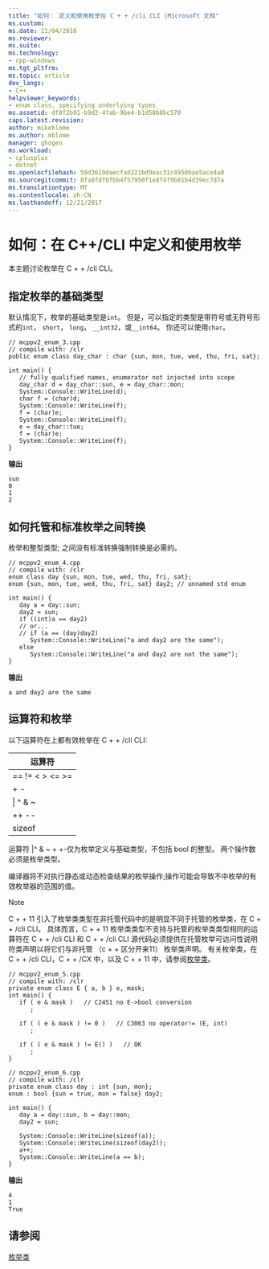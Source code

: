 ```yaml
---
title: "如何： 定义和使用枚举在 C + + /cli CLI |Microsoft 文档"
ms.custom: 
ms.date: 11/04/2016
ms.reviewer: 
ms.suite: 
ms.technology:
- cpp-windows
ms.tgt_pltfrm: 
ms.topic: article
dev_langs:
- C++
helpviewer_keywords:
- enum class, specifying underlying types
ms.assetid: df8f2b91-b9d2-4fab-9be4-b1d58b8bc570
caps.latest.revision: 
author: mikeblome
ms.author: mblome
manager: ghogen
ms.workload:
- cplusplus
- dotnet
ms.openlocfilehash: 59d3619daecfad221bd9eac31c4950bae5ace4a0
ms.sourcegitcommit: 8fa8fdf0fbb4f57950f1e8f4f9b81b4d39ec7d7a
ms.translationtype: MT
ms.contentlocale: zh-CN
ms.lasthandoff: 12/21/2017
---
```

# <a name="how-to-define-and-consume-enums-in-ccli"></a>如何：在 C++/CLI 中定义和使用枚举
本主题讨论枚举在 C + + /cli CLI。  
  
## <a name="specifying-the-underlying-type-of-an-enum"></a>指定枚举的基础类型  
 默认情况下，枚举的基础类型是`int`。  但是，可以指定的类型是带符号或无符号形式的`int`， `short`， `long`， `__int32`，或`__int64`。  你还可以使用`char`。  
  
```  
// mcppv2_enum_3.cpp  
// compile with: /clr  
public enum class day_char : char {sun, mon, tue, wed, thu, fri, sat};  
  
int main() {  
   // fully qualified names, enumerator not injected into scope  
   day_char d = day_char::sun, e = day_char::mon;  
   System::Console::WriteLine(d);  
   char f = (char)d;  
   System::Console::WriteLine(f);  
   f = (char)e;  
   System::Console::WriteLine(f);  
   e = day_char::tue;  
   f = (char)e;  
   System::Console::WriteLine(f);  
}  
```  
  
 **输出**  
  
```Output  
sun  
0  
1  
2  
```  
  
## <a name="how-to-convert-between-managed-and-standard-enumerations"></a>如何托管和标准枚举之间转换  
 枚举和整型类型; 之间没有标准转换强制转换是必需的。  
  
```  
// mcppv2_enum_4.cpp  
// compile with: /clr  
enum class day {sun, mon, tue, wed, thu, fri, sat};  
enum {sun, mon, tue, wed, thu, fri, sat} day2; // unnamed std enum  
  
int main() {  
   day a = day::sun;  
   day2 = sun;  
   if ((int)a == day2)  
   // or...  
   // if (a == (day)day2)  
      System::Console::WriteLine("a and day2 are the same");  
   else  
      System::Console::WriteLine("a and day2 are not the same");  
}  
```  
  
 **输出**  
  
```Output  
a and day2 are the same  
```  
  
## <a name="operators-and-enums"></a>运算符和枚举  
 以下运算符在上都有效枚举在 C + + /cli CLI:  
  
|运算符|  
|--------------|  
|== != \< > \<= >=|  
|+ -|  
|&#124; ^ & ~|  
|++ --|  
|sizeof|  
  
 运算符 &#124;^ & ~ + +-仅为枚举定义与基础类型，不包括 bool 的整型。  两个操作数必须是枚举类型。  
  
 编译器将不对执行静态或动态检查结果的枚举操作;操作可能会导致不中枚举的有效枚举器的范围的值。  
  
> [!NOTE]
>  C + + 11 引入了枚举类类型在非托管代码中的是明显不同于托管的枚举类，在 C + + /cli CLI。 具体而言，C + + 11 枚举类类型不支持与托管的枚举类类型相同的运算符在 C + + /cli CLI 和 C + + /cli CLI 源代码必须提供在托管枚举可访问性说明符类声明以将它们与非托管 （c + + 区分开来11） 枚举类声明。 有关枚举类，在 C + + /cli CLI，C + + /CX 中，以及 C + + 11 中，请参阅[枚举类](../windows/enum-class-cpp-component-extensions.md)。  
  
```  
// mcppv2_enum_5.cpp  
// compile with: /clr  
private enum class E { a, b } e, mask;  
int main() {  
   if ( e & mask )   // C2451 no E->bool conversion  
      ;  
  
   if ( ( e & mask ) != 0 )   // C3063 no operator!= (E, int)  
      ;  
  
   if ( ( e & mask ) != E() )   // OK  
      ;  
}  
```  
  
```  
// mcppv2_enum_6.cpp  
// compile with: /clr  
private enum class day : int {sun, mon};  
enum : bool {sun = true, mon = false} day2;  
  
int main() {  
   day a = day::sun, b = day::mon;  
   day2 = sun;  
  
   System::Console::WriteLine(sizeof(a));  
   System::Console::WriteLine(sizeof(day2));  
   a++;  
   System::Console::WriteLine(a == b);  
}  
```  
  
 **输出**  
  
```Output  
4  
1  
True  
```  
  
## <a name="see-also"></a>请参阅  
 [枚举类](../windows/enum-class-cpp-component-extensions.md)